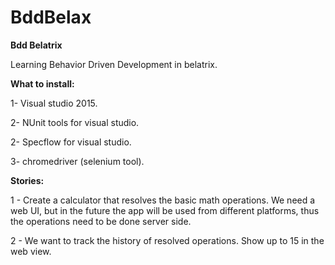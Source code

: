 # BddBelax
**Bdd Belatrix**

Learning Behavior Driven Development in belatrix.


**What to install:**


 1- Visual studio 2015.

 2- NUnit tools for visual studio.

 2- Specflow for visual studio.

 3- chromedriver (selenium tool).

**Stories:**

 1 - Create a calculator that resolves the basic math operations. We need a web UI, but in the future the app will be used from different platforms, thus the operations need to be done server side.

 2 - We want to track the history of resolved operations. Show up to 15 in the web view.
